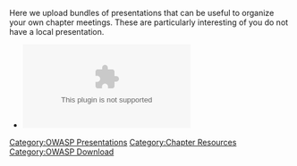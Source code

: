 Here we upload bundles of presentations that can be useful to organize
your own chapter meetings. These are particularly interesting of you do
not have a local presentation.

  - ![Image:Chapter_Bundle_Feb_2007.zip](Chapter_Bundle_Feb_2007.zip
    "Image:Chapter_Bundle_Feb_2007.zip")

[Category:OWASP Presentations](Category:OWASP_Presentations "wikilink")
[Category:Chapter Resources](Category:Chapter_Resources "wikilink")
[Category:OWASP Download](Category:OWASP_Download "wikilink")